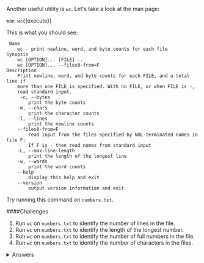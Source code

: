 Another useful utility is `wc`. Let's take a look at the man page:

``man wc``{{execute}}

This is what you should see:

```
 Name
    wc - print newline, word, and byte counts for each file
Synopsis
    wc [OPTION]... [FILE]...
    wc [OPTION]... --files0-from=F
Description
    Print newline, word, and byte counts for each FILE, and a total line if 
    more than one FILE is specified. With no FILE, or when FILE is -, 
    read standard input.
     -c, --bytes
        print the byte counts
    -m, --chars
        print the character counts
    -l, --lines
        print the newline counts
    --files0-from=F
        read input from the files specified by NUL-terminated names in file F; 
        If F is - then read names from standard input
    -L, --max-line-length
        print the length of the longest line
    -w, --words
        print the word counts
    --help
        display this help and exit
    --version
        output version information and exit
```

Try running this command on ``numbers.txt``.


####Challenges
1. Run `wc` on `numbers.txt` to identify the number of lines in the file.
2. Run `wc` on `numbers.txt` to identify the length of the longest number.
3. Run `wc` on `numbers.txt` to identify the number of full numbers in the file.
4. Run `wc` on `numbers.txt` to identify the number of characters in the files.

<details>
    <summary>Answers</summary>
    
    Something Something Something
    ```
    Something
    ```
</details>